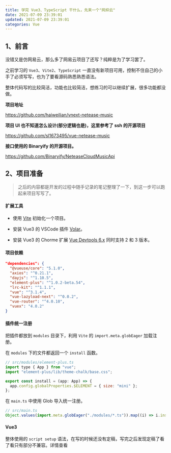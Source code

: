 ```yaml
---
title: 学完 Vue3、TypeScript 干什么，先来一个"网抑云"
date: 2021-07-09 23:39:01
updated: 2021-07-09 23:39:01
categories: Vue
---
```


## 1、前言

没错又是仿网易云，那么多了网易云项目了还写？纯粹是为了学习罢了。

之前学习的 `Vue3`、`Vite2`、`TypeScript` 一直没有新项目可用，控制不住自己的小手了必须写写，也为了要看源码熟悉熟悉语法。

整体代码写的比较简洁，功能也比较简洁，想练习的可以继续扩展，很多功能都没做。

**项目地址**

<https://github.com/haiweilian/vnext-netease-music>

**项目 UI 也不知道怎么设计(部分逻辑也是)，这里参考了 ssh 的开源项目**

<https://github.com/sl1673495/vue-netease-music>

**接口使用的 Binaryify 的开源项目。**

<https://github.com/Binaryify/NeteaseCloudMusicApi>

## 2、项目准备

> 之后的内容都是开发的过程中随手记录的笔记整理了一下，到这一步可以跑起来项目写写了。

#### 扩展工具

- 使用 [Vite](https://cn.vitejs.dev/guide/) 初始化一个项目。

- 安装 Vue3 的 VSCode 插件 [Volar](https://marketplace.visualstudio.com/items?itemName=johnsoncodehk.volar)。

- 安装 Vue3 的 Chorme 扩展 [Vue Devtools 6.x](https://chrome.google.com/webstore/detail/vuejs-devtools/ljjemllljcmogpfapbkkighbhhppjdbg) 同时支持 2 和 3 版本。

#### 项目依赖

```json
"dependencies": {
  "@vueuse/core": "5.1.0",
  "axios": "^0.21.1",
  "dayjs": "^1.10.5",
  "element-plus": "^1.0.2-beta.54",
  "lrc-kit": "^1.1.1",
  "vue": "^3.1.4",
  "vue-lazyload-next": "^0.0.2",
  "vue-router": "^4.0.10",
  "vuex": "4.0.2"
}
```

#### 插件统一注册

把插件都放到 `modules` 目录下，利用 `Vite` 的 `import.meta.globEager` 加载注册。

在 `modules` 下的文件都返回一个 `install` 函数。

```js
// src/modules/element-plus.ts
import type { App } from "vue";
import "element-plus/lib/theme-chalk/base.css";

export const install = (app: App) => {
  app.config.globalProperties.$ELEMENT = { size: "mini" };
};
```

在 `main.ts` 中使用 Glob 导入统一注册。

```js
// src/main.ts
Object.values(import.meta.globEager("./modules/*.ts")).map((i) => i.install?.(app));
```

#### Vue3

整体使用的 `script setup` 语法，在写的时候还没有定稿，写完之后发现定稿了看了看只有部分不兼容。详情查看 [<script setup>](https://github.com/vuejs/rfcs/pull/227#issuecomment-870105222)。

需要全部更新下依赖包，替换成新的语法即可。更新依赖推荐使用 `npm-check-updates` 整个项目进行更新。

比如涉及到的变更：

- `defineEmit` => `defineEmits`。

- `useContext()` -> `useSlots()` + `useAttrs()`。

- `defineEmits` 和 `defineProps` 不再需要导入。

#### Vuex4

`Vuex4` 变更不大，只是对 `ts` 的支持基本上任何改变，比如 `store`、 `commit`、`dispatch` 都不是很好的提示。

关于 `store` 有一遍文章 [Vue3 中让 Vuex 的 useStore 具有完整的 state 和 modules 类型推测](https://juejin.cn/post/6896367626441654279)，不过也得单独处理。

而对 `commit`、`dispatch` 源码中的类型直接就是 `string`。

```ts
export interface Dispatch {
  (type: string, payload?: any, options?: DispatchOptions): Promise<any>;
  <P extends Payload>(payloadWithType: P, options?: DispatchOptions): Promise<any>;
}

export interface Commit {
  (type: string, payload?: any, options?: CommitOptions): void;
  <P extends Payload>(payloadWithType: P, options?: CommitOptions): void;
}
```

最后期待一下 `Vuex5`，后续先用 `pinia` 改一版试试。

#### VueRouter4

路由这部分变化还是挺大的移除了多个功能，不过大部分移除的功能都能使用 `custom` 和 `v-slot` 来做。

比如使用任意的标签跳转：

```html
<RouterLink v-slot="{ navigate, isExactActive }" :to="menu.link" custom>
  <li class="menu-song__item" :class="{'is-active': isExactActive}" @click="navigate">
    <Icon :name="menu.icon" />
    <span class="menu-song__value"> {{ menu.name }} </span>
  </li>
</RouterLink>
```

#### TypeScript

在看完官网的教程之后在写业务上基本上没什么问题，在和 Vue 结合使用主要几点。

导入类型使用 `type` 指定导入类型，如果不加在 `xx.ts` 文件里是没问题的，但在 `script setup` 因为会自动收集顶层变量，所以会报错 `“PropType”仅表示类型，但在此处却作为值使用。`。使用 `type` 也便于区分逻辑与类型。

```ts
import { onMounted, ref, watch } from "vue";
import type { PropType } from "vue";
```

在项目中避免不了使用库定义的类型，我们根据调用的函数点进去，查看里面的声明关系就可以找到没有在文档中指出的子类型之类的。

```js
import { ElLoading } from "element-plus";
import type { ILoadingInstance } from "element-plus/packages/loading/src/loading.type";

let needLoadingRequestCount = 0;
let loading: ILoadingInstance;
```

#### VueUse

在这个项目中用到了这个库，这个库绝对能让你感受到 `Vue3` 好在那。

比如用到的 `useStorage`、`onClickOutside`、`useMediaControls` 极大的方便了开发。

## 3、代码规范

#### 编码规范

各种规范集成没想折腾，是直接使用 [antfu](https://github.com/antfu/eslint-config) 提炼出的常用的配置。就是把各种规则和插件给组合了形成一套插件，不想折腾的可以快速使用。可以参照这种方式封装一套公用的配置。

```sh
npm i eslint @typescript-eslint/eslint-plugin @antfu/eslint-config --save-dev
```

在 `.eslintrc` 文件，添加以下内容。就可以获得 `eslint & typescript & vue3 & react` 的格式化了。

```js
{
  "extends": "@antfu",
  "rules": {
    "no-unused-vars": "off",
    "@typescript-eslint/no-unused-vars": "off"
  }
}
```

#### 提交规范

提交规范使用 `husky`、`commitlint`、`commitizen`、`standard-version` 配置也很简单看官方文档即可。之前总结过各种配置方便使用[编码规范、提交规范](https://github.com/haiweilian/blogs/blob/master/Tools/2020-08-10.md)。

## 4、CSS 命名

命名风格使用的 `BEM` 规范，里面用到了 `element-plus` 源码中的 `mixins` 函数，具体查看[element-plus/theme-chalk](https://github.com/element-plus/element-plus/blob/dev/packages/theme-chalk/src/mixins/mixins.scss#L70)。

在 `vite` 中使用 `scss` 全局导入，可以导入文件路径。**注意后面的分号(;)**

```js
export default defineConfig({
  css: {
    preprocessorOptions: {
      scss: {
        additionalData: '@import "src/styles/additional.scss";',
      },
    },
  },
});
```

简单说下 `element-plus` 源码中的 `@mixin b($block)` 、`@mixin e($element)` 、 `@mixin m($modifier)` 、 `@mixin when($state)` 几个主要的 `mixin`。

**@mixin b(\$block)**

定义生成块。参数为块的名称。

```scss
@include b(input) {
  display: inline-block;
}
```

```css
.el-input {
  display: inline-block;
}
```

**@mixin e(\$element)**

定义生成元素。参数是元素的名称，可以传入多个。

```scss
@include b(input) {
  @include e(inner) {
    padding: 0 15px;
  }

  @include e((suffix, suffix-inner)) {
    position: absolute;
  }
}
```

```css
.el-input__inner {
  padding: 0 15px;
}

.el-input__suffix,
.el-input__suffix-inner {
  position: absolute;
}
```

**@mixin m(\$modifier)**

定义生成修饰。参数是修饰的名称，可以传入多个，`($modifier1, $modifier2, ...)`。

```scss
@include b(input) {
  @include m(medium) {
    height: 30px;
  }

  @include m((mini, small)) {
    height: 20px;
  }
}
```

```css
.el-input--medium {
  height: 30px;
}

.el-input--mini,
.el-input--small {
  height: 20px;
}
```

**@mixin when(\$state)**

定义条件状态。参数是状态的名称。

```scss
@include b(input) {
  @include when(disabled) {
    cursor: not-allowed;
  }
}
```

```css
.el-input.is-disabled {
  cursor: not-allowed;
}
```

## 5、SVG 图标

单独处理 `SVG` 是希望以组件的方式使用，做状态切换的时候也方便。使用 [vite-plugin-svg-icons](https://github.com/anncwb/vite-plugin-svg-icons) 做的处理，使用方式可查看文档。

在配置好依赖和图标目录之后，创建一个 `Icon` 组件。

```vue
<template>
  <svg :style="getStyle" class="icon" aria-hidden="true">
    <use :xlink:href="symbolId" />
  </svg>
</template>

<script setup lang="ts">
import { computed } from "vue";
import type { CSSProperties } from "vue";

const props = defineProps({
  prefix: {
    type: String,
    default: "icon",
  },
  name: {
    type: String,
    required: true,
  },
  size: {
    type: [Number, String],
    default: 16,
  },
});

const symbolId = computed(() => `#${props.prefix}-${props.name}`);
const getStyle = computed((): CSSProperties => {
  const { size } = props;
  let s = `${size}`;
  s = `${s.replace("px", "")}px`;
  return {
    width: s,
    height: s,
  };
});
</script>
```

导入或全局注册就可以用了。

```html
<Icon :name="menu.icon" />
```

## 6、请求处理

把接口过了一遍，发现数据不好处理层级也比较深不利于渲染(因为做的简单，大部分都用不到)。所以所有的字段在使用之前使用 `map()` 统一做了字段的转化。

举个简单的 🌰 ：

```js
// 字段是 namea
[{ namea: "lian" }].map((user) => {
  name: user.namea;
});

// 字段是 nameb
[{ nameb: "lian" }].map((user) => {
  name: user.nameb;
});

// 经过转化后是一致的，有些层级深的也直接拉成平级。
[{ name: "lian" }];
```

所有的接口都写了 [REST Client](https://marketplace.visualstudio.com/items?itemName=humao.rest-client) 的配置文件。

```sh
@hostname = http://localhost:3000

# 查询对应资源热门评论
GET {{hostname}}/comment/hot?id=186016&type=0 HTTP/1.1

# 查询对应资源的评论
GET {{hostname}}/comment/new?id=186016&type=0&sortType=3 HTTP/1.1
```

## 7、歌词解析

接口返回的歌词是一个字符串，用一个插件去解析的 [lrc-kit](https://github.com/weirongxu/lrc-kit)，会返回解析后的数组，解析完后直接循环可以了，我们需要做的就是定位歌词和自动滚动到居中。

在使用 `lrc-kit` 中可以通过 `curIndex()` 获取当前时间的行数，通过行数获取到歌词所在元素的偏移量并计算滚动距离[v-for 中的 Ref 数组](https://v3.cn.vuejs.org/guide/migration/array-refs.html)。

```js
/**
 * 获取歌词列表 ref，在检测到当前行变化的时候，定位歌词到内容中间
 */
const scroller = ref()
const lyricLineRefs = ref<HTMLElement[]>([])
const setItemRef = (el: HTMLElement): void => {
  lyricLineRefs.value.push(el)
}

watch(lineActive, (num: number) => {
  const curDom = lyricLineRefs.value[num]
  scroller.value.scrollTop = curDom.offsetTop - 130 + curDom.offsetHeight / 2
})
```

## 8、项目部署

两个项目都是部署在 `vercel` 上的。

- [前端项目部署](https://cn.vitejs.dev/guide/static-deploy.html#vercel)

- [后端项目部署](https://neteasecloudmusicapi.vercel.app/#/?id=vercel-%e9%83%a8%e7%bd%b2)

## 9、结尾总结

[感谢阅读，喜欢点个 ✨✨](https://github.com/haiweilian/vnext-netease-music)

经过这次的实践，在写业务应该没什么问题。对于 `Ts` 的一些高级类型还是用的比较少。接下来的空余时间研究 `Ts` 高级类型和 `Vue3` 源码。
